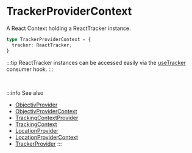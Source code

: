 # TrackerProviderContext

A React Context holding a ReactTracker instance.

```ts
type TrackerProviderContext = {
  tracker: ReactTracker;
}
```

:::tip
ReactTracker instances can be accessed easily via the [useTracker](/tracking/react/api-reference/hooks/consumers/useTracker.md) consumer hook.
:::

<br />

:::info See also
- [ObjectivProvider](/tracking/react/api-reference/providers/ObjectivProvider.md)
- [ObjectivProviderContext](/tracking/react/api-reference/providers/ObjectivProviderContext.md)
- [TrackingContextProvider](/tracking/react/api-reference/providers/TrackingContextProvider.md)
- [TrackingContext](/tracking/react/api-reference/providers/TrackingContext.md)
- [LocationProvider](/tracking/react/api-reference/providers/LocationProvider.md)
- [LocationProviderContext](/tracking/react/api-reference/providers/LocationProviderContext.md)
- [TrackerProvider](/tracking/react/api-reference/providers/TrackerProvider.md)
:::
